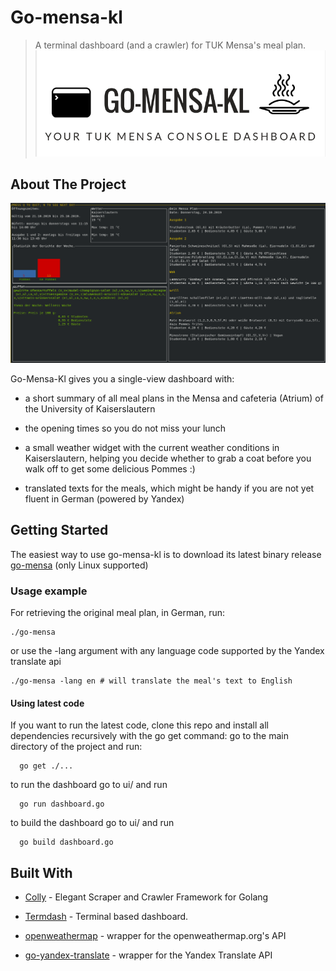 # Go-mensa-kl
> A terminal dashboard (and a crawler) for TUK Mensa's meal plan.
![](gomensa.png)

## About The Project

![](ui/mensa.png)

Go-Mensa-Kl gives you a single-view dashboard with:
 * a short summary of all meal plans in the Mensa and cafeteria (Atrium) of the University of Kaiserslautern
 * the opening times so you do not miss your lunch

 * a small weather widget with the current weather conditions in Kaiserslautern, helping you decide whether to grab a coat before you walk off to get some delicious Pommes :)

 * translated texts for the meals, which might be handy if you are not yet fluent in German (powered by Yandex)
## Getting Started

The easiest way to use go-mensa-kl is to download its latest binary release [go-mensa](https://github.com/pfaaj/go-mensa-kl/releases) (only Linux supported)

### Usage example
For retrieving the original meal plan, in German, run:
```
./go-mensa
```
or use the -lang argument with any language code supported by the Yandex translate api

```
./go-mensa -lang en # will translate the meal's text to English
```

#### Using latest code

If you want to run the latest code, clone this repo and install all dependencies recursively with the go get command: go to the main directory of the project and  run:

```
  go get ./...
```  

to run the dashboard go to ui/ and run
```
  go run dashboard.go
```  

to build the dashboard go to ui/ and run
```
  go build dashboard.go
```  

## Built With

* [Colly](https://github.com/gocolly/colly) - Elegant Scraper and Crawler Framework for Golang
* [Termdash](https://github.com/mum4k/termdash) - Terminal based dashboard.

* [openweathermap](https://github.com/briandowns/openweathermap) - wrapper for the openweathermap.org's API
* [go-yandex-translate](https://github.com/dafanasev/go-yandex-translate) - wrapper for the Yandex Translate API
